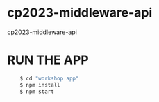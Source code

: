 # cp2023-middleware-api
cp2023-middleware-api

# RUN THE APP
```bash
    $ cd "workshop app"
    $ npm install
    $ npm start
```
